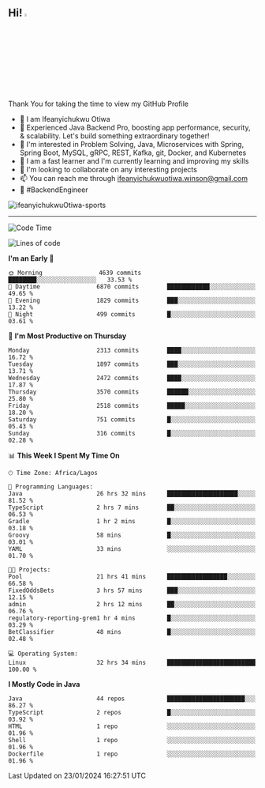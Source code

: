 <!-- BLOG-POST-LIST:START --><!-- BLOG-POST-LIST:END -->

## Hi! <img src="https://media.giphy.com/media/hvRJCLFzcasrR4ia7z/giphy.gif" width="4%"> 

Thank You for taking the time to view my GitHub Profile

- 👋 I am Ifeanyichukwu Otiwa
- 🚀 Experienced Java Backend Pro, boosting app performance, security, & scalability. Let's build something extraordinary together!
- 👀 I'm interested in Problem Solving, Java, Microservices with Spring, Spring Boot, MySQL, gRPC, REST, Kafka, git, Docker, and Kubernetes
- 🌱 I am a fast learner and I'm currently learning and improving my skills
- 💞️ I'm looking to collaborate on any interesting projects
- 📫 You can reach me through ifeanyichukwuotiwa.winson@gmail.com
- 🚀 #BackendEngineer

<p align="left" marginTop="10px"> <img src="https://komarev.com/ghpvc/?username=ifeanyichukwuOtiwa-sports&label=Profile%20views&color=0e75b6&style=for-the-badge" alt="ifeanyichukwuOtiwa-sports" /> </p>

***

<!--START_SECTION:waka-->
![Code Time](http://img.shields.io/badge/Code%20Time-2%2C151%20hrs%2053%20mins-blue)

![Lines of code](https://img.shields.io/badge/From%20Hello%20World%20I%27ve%20Written-4.8%20million%20lines%20of%20code-blue)

**I'm an Early 🐤** 

```text
🌞 Morning                4639 commits        ████████░░░░░░░░░░░░░░░░░   33.53 % 
🌆 Daytime                6870 commits        ████████████░░░░░░░░░░░░░   49.65 % 
🌃 Evening                1829 commits        ███░░░░░░░░░░░░░░░░░░░░░░   13.22 % 
🌙 Night                  499 commits         █░░░░░░░░░░░░░░░░░░░░░░░░   03.61 % 
```
📅 **I'm Most Productive on Thursday** 

```text
Monday                   2313 commits        ████░░░░░░░░░░░░░░░░░░░░░   16.72 % 
Tuesday                  1897 commits        ███░░░░░░░░░░░░░░░░░░░░░░   13.71 % 
Wednesday                2472 commits        ████░░░░░░░░░░░░░░░░░░░░░   17.87 % 
Thursday                 3570 commits        ██████░░░░░░░░░░░░░░░░░░░   25.80 % 
Friday                   2518 commits        █████░░░░░░░░░░░░░░░░░░░░   18.20 % 
Saturday                 751 commits         █░░░░░░░░░░░░░░░░░░░░░░░░   05.43 % 
Sunday                   316 commits         █░░░░░░░░░░░░░░░░░░░░░░░░   02.28 % 
```


📊 **This Week I Spent My Time On** 

```text
🕑︎ Time Zone: Africa/Lagos

💬 Programming Languages: 
Java                     26 hrs 32 mins      ████████████████████░░░░░   81.52 % 
TypeScript               2 hrs 7 mins        ██░░░░░░░░░░░░░░░░░░░░░░░   06.53 % 
Gradle                   1 hr 2 mins         █░░░░░░░░░░░░░░░░░░░░░░░░   03.18 % 
Groovy                   58 mins             █░░░░░░░░░░░░░░░░░░░░░░░░   03.01 % 
YAML                     33 mins             ░░░░░░░░░░░░░░░░░░░░░░░░░   01.70 % 

🐱‍💻 Projects: 
Pool                     21 hrs 41 mins      █████████████████░░░░░░░░   66.58 % 
FixedOddsBets            3 hrs 57 mins       ███░░░░░░░░░░░░░░░░░░░░░░   12.15 % 
admin                    2 hrs 12 mins       ██░░░░░░░░░░░░░░░░░░░░░░░   06.76 % 
regulatory-reporting-grem1 hr 4 mins         █░░░░░░░░░░░░░░░░░░░░░░░░   03.29 % 
BetClassifier            48 mins             █░░░░░░░░░░░░░░░░░░░░░░░░   02.48 % 

💻 Operating System: 
Linux                    32 hrs 34 mins      █████████████████████████   100.00 % 
```

**I Mostly Code in Java** 

```text
Java                     44 repos            ██████████████████████░░░   86.27 % 
TypeScript               2 repos             █░░░░░░░░░░░░░░░░░░░░░░░░   03.92 % 
HTML                     1 repo              ░░░░░░░░░░░░░░░░░░░░░░░░░   01.96 % 
Shell                    1 repo              ░░░░░░░░░░░░░░░░░░░░░░░░░   01.96 % 
Dockerfile               1 repo              ░░░░░░░░░░░░░░░░░░░░░░░░░   01.96 % 
```




 Last Updated on 23/01/2024 16:27:51 UTC
<!--END_SECTION:waka-->

<!--
<p align="center">
![trophy](https://github-profile-trophy.vercel.app/?username=ifeanyichukwuOtiwa-sports&theme=onedark) (https://github.com/ryo-ma/github-profile-trophy)
</p>
-->

<!---
ifeanyi-otiwa/ifeanyi-otiwa is a ✨ special ✨ repository because its `README.md` (this file) appears on your GitHub profile.
You can click the Preview link to take a look at your changes.
--->
